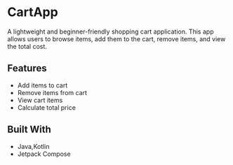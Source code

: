 #   CartApp

A lightweight and beginner-friendly shopping cart application. This app allows users to browse items, add them to the cart, remove items, and view the total cost.

##  Features

- Add items to cart
- Remove items from cart
- View cart items
- Calculate total price

## Built With

-  Java,Kotlin 
- Jetpack Compose
